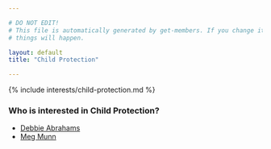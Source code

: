 ```yaml
---

# DO NOT EDIT!
# This file is automatically generated by get-members. If you change it, bad
# things will happen.

layout: default
title: "Child Protection"

---
```


{% include interests/child-protection.md %}

### Who is interested in Child Protection?


* [Debbie Abrahams](members/debbie-abrahams.html)
* [Meg Munn](members/meg-munn.html)
